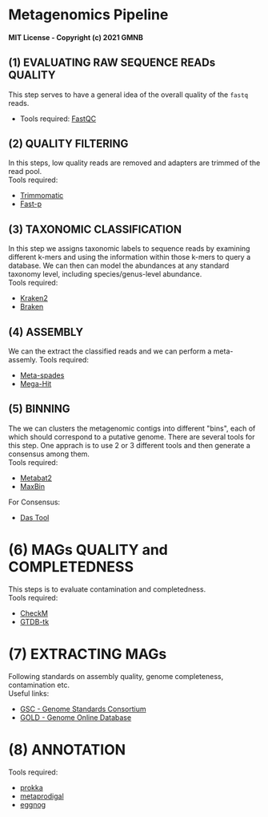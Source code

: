# Metagenomics Pipeline

#### MIT License - Copyright (c) 2021 GMNB

## **(1)** EVALUATING RAW SEQUENCE READs QUALITY

This step serves to have a general idea of the overall quality of the `fastq` reads.<br>
* Tools required: [FastQC](https://www.bioinformatics.babraham.ac.uk/projects/fastqc/)<br>

## **(2)** QUALITY FILTERING

In this steps, low quality reads are removed and adapters are trimmed of the read pool.<br>
Tools required:<br>
* [Trimmomatic](http://www.usadellab.org/cms/?page=trimmomatic)<br>
* [Fast-p](https://github.com/OpenGene/fastp#fastp)<br>

## **(3)** TAXONOMIC CLASSIFICATION

In this step we assigns taxonomic labels to sequence reads by examining different k-mers and using the information within those k-mers to query a database. We can then can model the abundances at any standard taxonomy level, including species/genus-level abundance.<br>
Tools required:<br>
* [Kraken2](https://ccb.jhu.edu/software/kraken2/)<br>
* [Braken](https://ccb.jhu.edu/software/bracken/)<br>

## **(4)** ASSEMBLY

We can the extract the classified reads and we can perform a meta-assemly.
Tools required:<br>
* [Meta-spades](https://github.com/ablab/spades)<br>
* [Mega-Hit](https://github.com/voutcn/megahit)<br>

## **(5)** BINNING

The we can clusters the metagenomic contigs into different "bins", each of which should correspond to a putative genome. There are several tools for this step. One apprach is to use 2 or 3 different tools and then generate a consensus among them.<br>
Tools required:<br>
* [Metabat2](https://bitbucket.org/berkeleylab/metabat/src/master/)<br>
* [MaxBin](https://sourceforge.net/projects/maxbin2/)<br>

For Consensus:<br>
* [Das Tool](https://github.com/cmks/DAS_Tool)<br>

# **(6)** MAGs QUALITY and COMPLETEDNESS
This steps is to evaluate contamination and completedness.<br>
Tools required:<br>
* [CheckM](https://ecogenomics.github.io/CheckM/)<br>
* [GTDB-tk](https://github.com/Ecogenomics/GTDBTk)<br>

# **(7)** EXTRACTING MAGs

Following standards on assembly quality, genome completeness, contamination etc.<br>
Useful links: <br>
* [GSC - Genome Standards Consortium](https://gensc.org/about-gsc/funding/)<br>
* [GOLD - Genome Online Database](https://gold.jgi.doe.gov/)<br>

# **(8)** ANNOTATION
Tools required:<br>
* [prokka](https://github.com/tseemann/prokka)<br>
* [metaprodigal](https://github.com/hyattpd/Prodigal)<br>
* [eggnog](https://github.com/eggnogdb/eggnog-mapper)<br>
